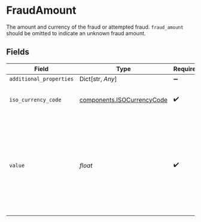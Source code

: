 # FraudAmount

The amount and currency of the fraud or attempted fraud.
`fraud_amount` should be omitted to indicate an unknown fraud amount.


## Fields

| Field                                                                                                                                   | Type                                                                                                                                    | Required                                                                                                                                | Description                                                                                                                             | Example                                                                                                                                 |
| --------------------------------------------------------------------------------------------------------------------------------------- | --------------------------------------------------------------------------------------------------------------------------------------- | --------------------------------------------------------------------------------------------------------------------------------------- | --------------------------------------------------------------------------------------------------------------------------------------- | --------------------------------------------------------------------------------------------------------------------------------------- |
| `additional_properties`                                                                                                                 | Dict[str, *Any*]                                                                                                                        | :heavy_minus_sign:                                                                                                                      | N/A                                                                                                                                     |                                                                                                                                         |
| `iso_currency_code`                                                                                                                     | [components.ISOCurrencyCode](../../models/components/isocurrencycode.md)                                                                | :heavy_check_mark:                                                                                                                      | An ISO-4217 currency code.                                                                                                              |                                                                                                                                         |
| `value`                                                                                                                                 | *float*                                                                                                                                 | :heavy_check_mark:                                                                                                                      | The amount value.<br/>This value can be 0 to indicate no money was lost.<br/>Must not contain more than two digits of precision (e.g., `1.23`). | 100                                                                                                                                     |